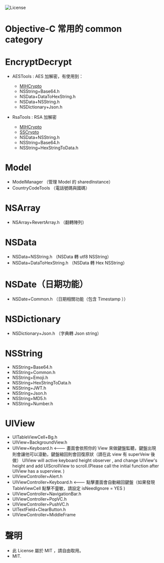 ![License](https://img.shields.io/dub/l/vibe-d.svg)

# Objective-C 常用的 common category

# EncryptDecrypt
  
* AESTools : AES 加解密，有使用到：
  
  * [MIHCrypto](https://github.com/hohl/MIHCrypto)
  * NSString+Base64.h
  * NSData+DataToHexString.h
  * NSData+NSString.h
  * NSDictionary+Json.h
    
    
* RsaTools : RSA 加解密
  
  * [MIHCrypto](https://github.com/hohl/MIHCrypto)
  * [SSCrypto](https://github.com/edlitmus/SSCrypto)
  * NSData+NSString.h
  * NSString+Base64.h
  * NSString+HexStringToData.h
  
# Model

* ModelManager （管理 Model 的 sharedInstance）
* CountryCodeTools （電話號碼與國碼）

# NSArray

* NSArray+RevertArray.h （翻轉陣列）
  
# NSData

* NSData+NSString.h （NSData 轉 utf8 NSString）
* NSData+DataToHexString.h （NSData 轉 Hex NSString）

# NSDate（日期功能）

* NSDate+Common.h （日期相關功能（包含 Timestamp ））
  
# NSDictionary

* NSDictionary+Json.h （字典轉 Json string）
  
# NSString

* NSString+Base64.h
* NSString+Common.h
* NSString+Emoji.h
* NSString+HexStringToData.h
* NSString+JWT.h
* NSString+Json.h
* NSString+MD5.h
* NSString+Number.h
  
# UIView

* UITableViewCell+Bg.h
* UIView+BackgroundView.h
* UIView+Keyboard.h  <--- 畫面會依照你的 View 來做鍵盤監聽，鍵盤出現則會讓他可以滾動，鍵盤縮回則會回復原狀（請在此 view 有 superVeiw 後做）
                          UIView will active keyboard height observer , and change UIView's height and add UIScrollView to             scroll.(Please call the initial function after UIView has a superview. )
* UIViewController+Alert.h
* UIViewController+Keyboard.h  <--- 點擊畫面會自動縮回鍵盤（如果發現 TableViewCell 點擊不靈敏，請設定 isNeedIgnore = YES )
* UIViewController+NavigationBar.h
* UIViewController+PopVC.h
* UIViewController+PushVC.h
* UITextField+ClearButton.h
* UIViewController+MiddleFrame

# 聲明
- 此 License 屬於 MIT ，請自由取用。
- MIT.
